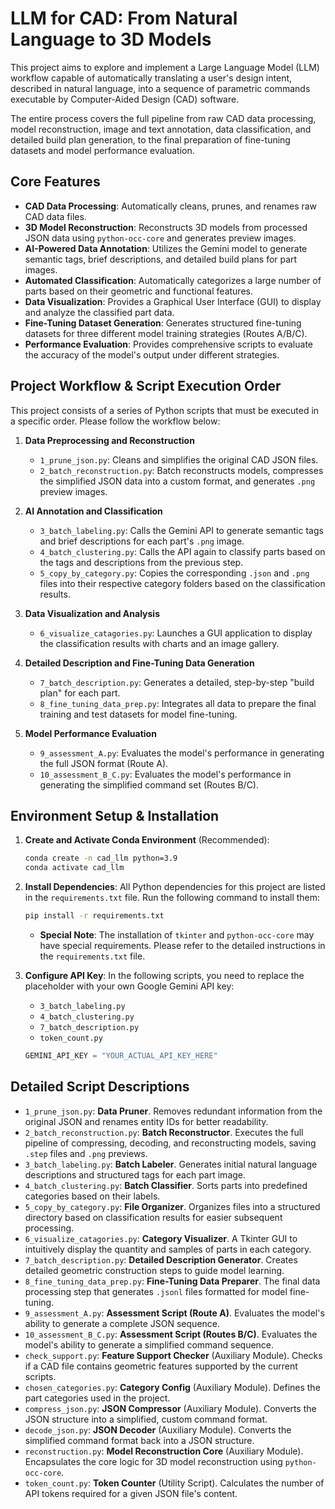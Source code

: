 # LLM for CAD: From Natural Language to 3D Models

This project aims to explore and implement a Large Language Model (LLM) workflow capable of automatically translating a user's design intent, described in natural language, into a sequence of parametric commands executable by Computer-Aided Design (CAD) software.

The entire process covers the full pipeline from raw CAD data processing, model reconstruction, image and text annotation, data classification, and detailed build plan generation, to the final preparation of fine-tuning datasets and model performance evaluation.

## Core Features

* **CAD Data Processing**: Automatically cleans, prunes, and renames raw CAD data files.
* **3D Model Reconstruction**: Reconstructs 3D models from processed JSON data using `python-occ-core` and generates preview images.
* **AI-Powered Data Annotation**: Utilizes the Gemini model to generate semantic tags, brief descriptions, and detailed build plans for part images.
* **Automated Classification**: Automatically categorizes a large number of parts based on their geometric and functional features.
* **Data Visualization**: Provides a Graphical User Interface (GUI) to display and analyze the classified part data.
* **Fine-Tuning Dataset Generation**: Generates structured fine-tuning datasets for three different model training strategies (Routes A/B/C).
* **Performance Evaluation**: Provides comprehensive scripts to evaluate the accuracy of the model's output under different strategies.

## Project Workflow & Script Execution Order

This project consists of a series of Python scripts that must be executed in a specific order. Please follow the workflow below:

1.  **Data Preprocessing and Reconstruction**
    * `1_prune_json.py`: Cleans and simplifies the original CAD JSON files.
    * `2_batch_reconstruction.py`: Batch reconstructs models, compresses the simplified JSON data into a custom format, and generates `.png` preview images.

2.  **AI Annotation and Classification**
    * `3_batch_labeling.py`: Calls the Gemini API to generate semantic tags and brief descriptions for each part's `.png` image.
    * `4_batch_clustering.py`: Calls the API again to classify parts based on the tags and descriptions from the previous step.
    * `5_copy_by_category.py`: Copies the corresponding `.json` and `.png` files into their respective category folders based on the classification results.

3.  **Data Visualization and Analysis**
    * `6_visualize_catagories.py`: Launches a GUI application to display the classification results with charts and an image gallery.

4.  **Detailed Description and Fine-Tuning Data Generation**
    * `7_batch_description.py`: Generates a detailed, step-by-step "build plan" for each part.
    * `8_fine_tuning_data_prep.py`: Integrates all data to prepare the final training and test datasets for model fine-tuning.

5.  **Model Performance Evaluation**
    * `9_assessment_A.py`: Evaluates the model's performance in generating the full JSON format (Route A).
    * `10_assessment_B_C.py`: Evaluates the model's performance in generating the simplified command set (Routes B/C).

## Environment Setup & Installation

1.  **Create and Activate Conda Environment** (Recommended):
    ```bash
    conda create -n cad_llm python=3.9
    conda activate cad_llm
    ```

2.  **Install Dependencies**:
    All Python dependencies for this project are listed in the `requirements.txt` file. Run the following command to install them:
    ```bash
    pip install -r requirements.txt
    ```
    * **Special Note**: The installation of `tkinter` and `python-occ-core` may have special requirements. Please refer to the detailed instructions in the `requirements.txt` file.

3.  **Configure API Key**:
    In the following scripts, you need to replace the placeholder with your own Google Gemini API key:
    * `3_batch_labeling.py`
    * `4_batch_clustering.py`
    * `7_batch_description.py`
    * `token_count.py`
    ```python
    GEMINI_API_KEY = "YOUR_ACTUAL_API_KEY_HERE"
    ```

## Detailed Script Descriptions

* `1_prune_json.py`: **Data Pruner**. Removes redundant information from the original JSON and renames entity IDs for better readability.
* `2_batch_reconstruction.py`: **Batch Reconstructor**. Executes the full pipeline of compressing, decoding, and reconstructing models, saving `.step` files and `.png` previews.
* `3_batch_labeling.py`: **Batch Labeler**. Generates initial natural language descriptions and structured tags for each part image.
* `4_batch_clustering.py`: **Batch Classifier**. Sorts parts into predefined categories based on their labels.
* `5_copy_by_category.py`: **File Organizer**. Organizes files into a structured directory based on classification results for easier subsequent processing.
* `6_visualize_catagories.py`: **Category Visualizer**. A Tkinter GUI to intuitively display the quantity and samples of parts in each category.
* `7_batch_description.py`: **Detailed Description Generator**. Creates detailed geometric construction steps to guide model learning.
* `8_fine_tuning_data_prep.py`: **Fine-Tuning Data Preparer**. The final data processing step that generates `.jsonl` files formatted for model fine-tuning.
* `9_assessment_A.py`: **Assessment Script (Route A)**. Evaluates the model's ability to generate a complete JSON sequence.
* `10_assessment_B_C.py`: **Assessment Script (Routes B/C)**. Evaluates the model's ability to generate a simplified command sequence.
* `check_support.py`: **Feature Support Checker** (Auxiliary Module). Checks if a CAD file contains geometric features supported by the current scripts.
* `chosen_categories.py`: **Category Config** (Auxiliary Module). Defines the part categories used in the project.
* `compress_json.py`: **JSON Compressor** (Auxiliary Module). Converts the JSON structure into a simplified, custom command format.
* `decode_json.py`: **JSON Decoder** (Auxiliary Module). Converts the simplified command format back into a JSON structure.
* `reconstruction.py`: **Model Reconstruction Core** (Auxiliary Module). Encapsulates the core logic for 3D model reconstruction using `python-occ-core`.
* `token_count.py`: **Token Counter** (Utility Script). Calculates the number of API tokens required for a given JSON file's content.
